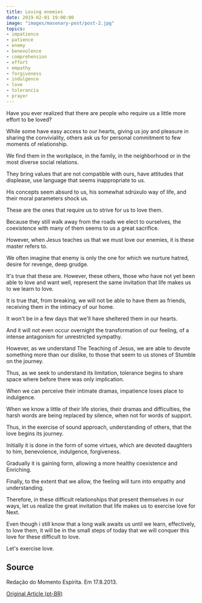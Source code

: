 ```yaml
---
title: Loving enemies
date: 2019-02-01 19:00:00
image: "images/masonary-post/post-2.jpg"
topics: 
- impatience
- patience
- enemy
- benevolence
- comprehension
- effort
- empathy
- forgiveness
- indulgence
- love
- tolerancia
- prayer
---
```


Have you ever realized that there are people who require us a little more effort to
be loved?

While some have easy access to our hearts, giving us joy and
pleasure in sharing the conviviality, others ask us for personal commitment to
few moments of relationship.

We find them in the workplace, in the family, in the neighborhood or
in the most diverse social relations.

They bring values that are not compatible with ours, have attitudes that
displease, use language that seems inappropriate to us.

His concepts seem absurd to us, his somewhat sdrúxulo way of life, and
their moral parameters shock us.

These are the ones that require us to strive for us to love them.

Because they still walk away from the roads we elect to ourselves, the
coexistence with many of them seems to us a great sacrifice.

However, when Jesus teaches us that we must love our enemies, it is these
master refers to.

We often imagine that enemy is only the one for which we nurture
hatred, desire for revenge, deep grudge.

It's true that these are. However, these others, those who have not yet been able to
love and want well, represent the same invitation that life makes us to
we learn to love.

It is true that, from breaking, we will not be able to have them as friends, receiving them
in the intimacy of our home.

It won't be in a few days that we'll have sheltered them in our hearts.

And it will not even occur overnight the transformation of our feeling, of a
intense antagonism for unrestricted sympathy.

However, as we understand The Teaching of Jesus, we are able to
devote something more than our dislike, to those that seem to us stones of
Stumble on the journey.

Thus, as we seek to understand its limitation, tolerance begins to
share space where before there was only implication.

When we can perceive their intimate dramas, impatience loses place to
indulgence.

When we know a little of their life stories, their dramas and
difficulties, the harsh words are being replaced by silence, when
not for words of support.

Thus, in the exercise of sound approach, understanding of others, that the
love begins its journey.

Initially it is done in the form of some virtues, which are devoted daughters to him,
benevolence, indulgence, forgiveness.

Gradually it is gaining form, allowing a more healthy coexistence and
Enriching.

Finally, to the extent that we allow, the feeling will turn into empathy
and understanding.

Therefore, in these difficult relationships that present themselves in our ways,
let us realize the great invitation that life makes us to exercise love for
Next.

Even though i still know that a long walk awaits us until we learn,
effectively, to love them, it will be in the small steps of today that we will conquer
this love for these difficult to love.

Let's exercise love.

## Source
Redação do Momento Espírita.
Em 17.8.2013.


[Original Article (pt-BR)](http://www.momento.com.br/pt/ler_texto.php?id=3887)
